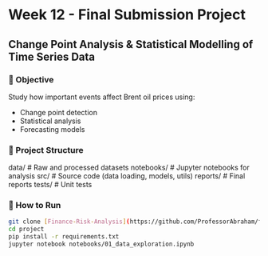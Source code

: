 # Week 12 - Final Submission Project
## Change Point Analysis & Statistical Modelling of Time Series Data

### 📌 Objective
Study how important events affect Brent oil prices using:
- Change point detection
- Statistical analysis
- Forecasting models

### 📂 Project Structure
data/ # Raw and processed datasets
notebooks/ # Jupyter notebooks for analysis
src/ # Source code (data loading, models, utils)
reports/ # Final reports
tests/ # Unit tests


### 🚀 How to Run
```bash
git clone [Finance-Risk-Analysis](https://github.com/ProfessorAbraham/finance-risk-analysis)
cd project
pip install -r requirements.txt
jupyter notebook notebooks/01_data_exploration.ipynb
